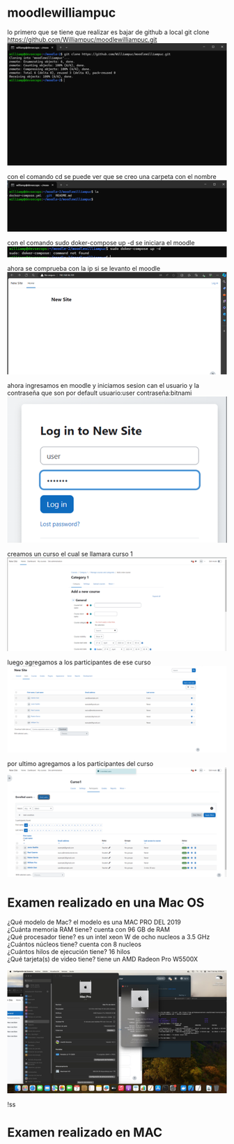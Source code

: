 # moodlewilliampuc

lo primero que se tiene que realizar es bajar de github a local git clone https://github.com/Williampuc/moodlewilliampuc.git
![imagen1](imagenes/primero.png) <br>

con el comando cd se puede ver que se creo una carpeta con el nombre 
![imagen2](imagenes/segundo.png) <br>

con el comando sudo doker-compose up -d se iniciara el moodle
![imagen3](imagenes/tercero.png) <br>

ahora se comprueba con la ip si se levanto el moodle 
![imagen4](imagenes/cuarto.png) <br>

ahora ingresamos en moodle y iniciamos sesion can el usuario y la contraseña que son por default usuario:user contraseña:bitnami
![imagen5](imagenes/quinto.png) <br>

creamos un curso el cual se llamara curso 1
![imagen6](imagenes/sexto.png) <br>

luego agregamos a los participantes de ese curso
![imagen7](imagenes/septimo.png) <br>

por ultimo agregamos a los participantes del curso
![imagen8](imagenes/octavo.png) <br>

# Examen realizado en una Mac OS

¿Qué modelo de Mac? 
el modelo es una MAC PRO DEL 2019
<br>
¿Cuánta memoria RAM tiene?
 cuenta con 96 GB de RAM
<br>
¿Qué procesador tiene?
es un intel xeon W de ocho nucleos a 3.5 GHz
<br>
¿Cuántos núcleos tiene? 
cuenta con 8 nucleos
<br>
¿Cuántos hilos de ejecución tiene?
16 hilos
<br>
 ¿Qué tarjeta(s) de video tiene?
 tiene un AMD Radeon Pro W5500X
 <br><br>
![imagen9](capturasdeMAC/primero.jpeg) <br>

!ss

 # Examen realizado en MAC

